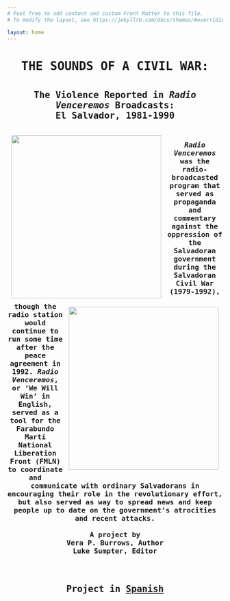 ```yaml
---
# Feel free to add content and custom Front Matter to this file.
# To modify the layout, see https://jekyllrb.com/docs/themes/#overriding-theme-defaults

layout: home
---
```

<center><tt><h1><b>THE SOUNDS OF A CIVIL WAR:</b><h1>
<h2>The Violence Reported in <i>Radio Venceremos</i> Broadcasts: 
<br>
El Salvador, 1981-1990
<br> 
  <br>
<img style="padding: 10px;" align="left" width="350" height="380" src="https://github.com/lgsump/english-radio-venceremos/assets/164957215/8f8dcb16-2e4f-4c55-a46b-3b37ddf11d20"><img style="padding: 10px;" align="right" width="350" height="380" src="https://github.com/lgsump/english-radio-venceremos/assets/164957215/afce29c6-a6c6-4e83-942f-5cd591802961"><h3><b><i>Radio Venceremos</i></b> was the radio-broadcasted program that served as propaganda and commentary against the oppression of the Salvadoran government during the Salvadoran Civil War (1979-1992), though the radio station would continue to run some time after the peace agreement in 1992. <i>Radio Venceremos</i>, or ‘We Will Win’ in English, served as a tool for the Farabundo Martí National Liberation Front (FMLN) to coordinate and communicate with ordinary Salvadorans in encouraging their role in the revolutionary effort, but also served as way to spread news and keep people up to date on the government’s atrocities and recent attacks.
  <br>
  <br>
  A project by<br>
  Vera P. Burrows, Author<br>
  Luke Sumpter, Editor
<br>
  <br>
  <br>
<h2>Project in <a href="https://hipstas.github.io/radio-venceremos-espanol/">Spanish</a></h2>
<br>

